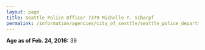 ```yaml
---
layout: page
title: Seattle Police Officer 7379 Michelle Y. Scharpf
permalink: /information/agencies/city_of_seattle/seattle_police_department/copbook/7379/
---
```


**Age as of Feb. 24, 2016:** 39
